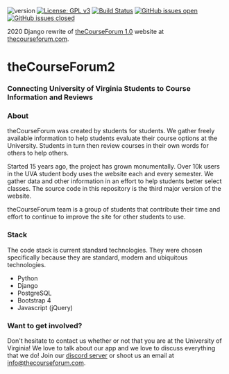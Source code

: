 ![version](https://img.shields.io/badge/version-1.0.0-blue.svg) [![License: GPL v3](https://img.shields.io/badge/License-GPLv3-blue.svg)](https://www.gnu.org/licenses/gpl-3.0)
[![Build Status](https://travis-ci.com/thecourseforum/theCourseForum2.svg?branch=master)](https://travis-ci.com/thecourseforum/theCourseForum2) [![GitHub issues open](https://img.shields.io/github/issues/thecourseforum/theCourseForum2.svg?maxAge=2592000)]() [![GitHub issues closed](https://img.shields.io/github/issues-closed-raw/thecourseforum/theCourseForum2.svg?maxAge=2592000)]()

2020 Django rewrite of [theCourseForum 1.0](https://github.com/thecourseforum/theCourseForum) website at [thecourseforum.com](https://thecourseforum.com/).

# theCourseForum2

### Connecting University of Virginia Students to Course Information and Reviews


### About
theCourseForum was created by students for students. We gather freely available information to help students evaluate their course options at the University. Students in turn then review courses in their own words for others to help others.

Started 15 years ago, the project has grown monumentally. Over 10k users in the UVA student body uses the website each and every semester. We gather data and other information in an effort to help students better select classes. The source code in this repository is the third major version of the website.

theCourseForum team is a group of students that contribute their time and effort to continue to improve the site for other students to use.

### Stack
The code stack is current standard technologies. They were chosen specifically because they are standard, modern and ubiquitous technologies.

- Python
- Django
- PostgreSQL
- Bootstrap 4
- Javascript (jQuery)

### Want to get involved?
Don't hesitate to contact us whether or not that you are at the University of Virginia! We love to talk about our app and we love to discuss everything that we do! Join our [discord server](https://discord.com/invite/tAjzH7eyvW) or shoot us an email at info@thecourseforum.com.
